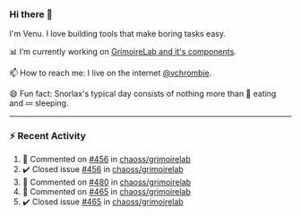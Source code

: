 ### Hi there 👋

I'm Venu. I love building tools that make boring tasks easy.

📊 I’m currently working on [GrimoireLab and it's components](https://chaoss.github.io/grimoirelab).

📫 How to reach me: I live on the internet [@vchrombie](https://www.google.co.in/search?q=vchrombie).

😄 Fun fact: Snorlax's typical day consists of nothing more than :doughnut: eating and :zzz: sleeping.

---

### :zap: Recent Activity

<!--RECENT_ACTIVITY:start-->
1. 💬 Commented on [#456](https://github.com/chaoss/grimoirelab/issues/456#issuecomment-1083100941) in [chaoss/grimoirelab](https://github.com/chaoss/grimoirelab)
2. ✔️ Closed issue [#456](https://github.com/chaoss/grimoirelab/issues/456) in [chaoss/grimoirelab](https://github.com/chaoss/grimoirelab)
3. 💬 Commented on [#480](https://github.com/chaoss/grimoirelab/issues/480#issuecomment-1083072513) in [chaoss/grimoirelab](https://github.com/chaoss/grimoirelab)
4. 💬 Commented on [#465](https://github.com/chaoss/grimoirelab/issues/465#issuecomment-1083067837) in [chaoss/grimoirelab](https://github.com/chaoss/grimoirelab)
5. ✔️ Closed issue [#465](https://github.com/chaoss/grimoirelab/issues/465) in [chaoss/grimoirelab](https://github.com/chaoss/grimoirelab)
<!--RECENT_ACTIVITY:end-->

<!--
**vchrombie/vchrombie** is a ✨ _special_ ✨ repository because its `README.md` (this file) appears on your GitHub profile.

Here are some ideas to get you started:

- 🔭 I’m currently working on ...
- 🌱 I’m currently learning ...
- 👯 I’m looking to collaborate on ...
- 🤔 I’m looking for help with ...
- 💬 Ask me about ...
- 📫 How to reach me: ...
- 😄 Pronouns: ...
- ⚡ Fun fact: ...
-->
